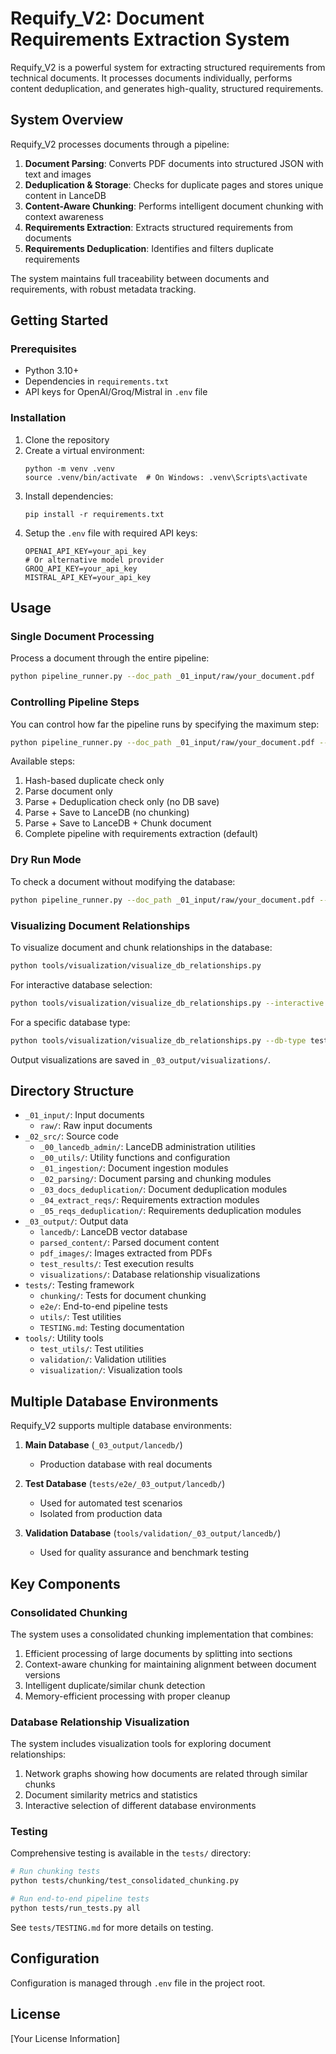 # Requify_V2: Document Requirements Extraction System

Requify_V2 is a powerful system for extracting structured requirements from technical documents. It processes documents individually, performs content deduplication, and generates high-quality, structured requirements.

## System Overview

Requify_V2 processes documents through a pipeline:

1. **Document Parsing**: Converts PDF documents into structured JSON with text and images
2. **Deduplication & Storage**: Checks for duplicate pages and stores unique content in LanceDB
3. **Content-Aware Chunking**: Performs intelligent document chunking with context awareness
4. **Requirements Extraction**: Extracts structured requirements from documents
5. **Requirements Deduplication**: Identifies and filters duplicate requirements

The system maintains full traceability between documents and requirements, with robust metadata tracking.

## Getting Started

### Prerequisites

- Python 3.10+
- Dependencies in `requirements.txt`
- API keys for OpenAI/Groq/Mistral in `.env` file

### Installation

1. Clone the repository
2. Create a virtual environment:
   ```
   python -m venv .venv
   source .venv/bin/activate  # On Windows: .venv\Scripts\activate
   ```
3. Install dependencies:
   ```
   pip install -r requirements.txt
   ```
4. Setup the `.env` file with required API keys:
   ```
   OPENAI_API_KEY=your_api_key
   # Or alternative model provider
   GROQ_API_KEY=your_api_key
   MISTRAL_API_KEY=your_api_key
   ```

## Usage

### Single Document Processing

Process a document through the entire pipeline:

```bash
python pipeline_runner.py --doc_path _01_input/raw/your_document.pdf
```

### Controlling Pipeline Steps

You can control how far the pipeline runs by specifying the maximum step:

```bash
python pipeline_runner.py --doc_path _01_input/raw/your_document.pdf --max_step 4
```

Available steps:
1. Hash-based duplicate check only
2. Parse document only
3. Parse + Deduplication check only (no DB save)
4. Parse + Save to LanceDB (no chunking)
5. Parse + Save to LanceDB + Chunk document
6. Complete pipeline with requirements extraction (default)

### Dry Run Mode

To check a document without modifying the database:

```bash
python pipeline_runner.py --doc_path _01_input/raw/your_document.pdf --dry_run
```

### Visualizing Document Relationships

To visualize document and chunk relationships in the database:

```bash
python tools/visualization/visualize_db_relationships.py
```

For interactive database selection:

```bash
python tools/visualization/visualize_db_relationships.py --interactive
```

For a specific database type:

```bash
python tools/visualization/visualize_db_relationships.py --db-type test
```

Output visualizations are saved in `_03_output/visualizations/`.

## Directory Structure

- `_01_input/`: Input documents
  - `raw/`: Raw input documents
- `_02_src/`: Source code
  - `_00_lancedb_admin/`: LanceDB administration utilities
  - `_00_utils/`: Utility functions and configuration
  - `_01_ingestion/`: Document ingestion modules
  - `_02_parsing/`: Document parsing and chunking modules
  - `_03_docs_deduplication/`: Document deduplication modules
  - `_04_extract_reqs/`: Requirements extraction modules
  - `_05_reqs_deduplication/`: Requirements deduplication modules
- `_03_output/`: Output data
  - `lancedb/`: LanceDB vector database
  - `parsed_content/`: Parsed document content
  - `pdf_images/`: Images extracted from PDFs
  - `test_results/`: Test execution results
  - `visualizations/`: Database relationship visualizations
- `tests/`: Testing framework
  - `chunking/`: Tests for document chunking
  - `e2e/`: End-to-end pipeline tests
  - `utils/`: Test utilities
  - `TESTING.md`: Testing documentation
- `tools/`: Utility tools
  - `test_utils/`: Test utilities
  - `validation/`: Validation utilities
  - `visualization/`: Visualization tools

## Multiple Database Environments

Requify_V2 supports multiple database environments:

1. **Main Database** (`_03_output/lancedb/`)
   - Production database with real documents
   
2. **Test Database** (`tests/e2e/_03_output/lancedb/`)
   - Used for automated test scenarios
   - Isolated from production data
   
3. **Validation Database** (`tools/validation/_03_output/lancedb/`)
   - Used for quality assurance and benchmark testing

## Key Components

### Consolidated Chunking

The system uses a consolidated chunking implementation that combines:

1. Efficient processing of large documents by splitting into sections
2. Context-aware chunking for maintaining alignment between document versions
3. Intelligent duplicate/similar chunk detection
4. Memory-efficient processing with proper cleanup

### Database Relationship Visualization

The system includes visualization tools for exploring document relationships:

1. Network graphs showing how documents are related through similar chunks
2. Document similarity metrics and statistics
3. Interactive selection of different database environments

### Testing

Comprehensive testing is available in the `tests/` directory:

```bash
# Run chunking tests
python tests/chunking/test_consolidated_chunking.py

# Run end-to-end pipeline tests
python tests/run_tests.py all
```

See `tests/TESTING.md` for more details on testing.

## Configuration

Configuration is managed through `.env` file in the project root.

## License

[Your License Information] 